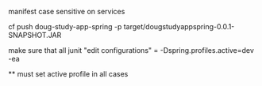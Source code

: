 manifest case sensitive on services

cf push doug-study-app-spring -p target/dougstudyappspring-0.0.1-SNAPSHOT.JAR

make sure that all junit "edit configurations" 
= -Dspring.profiles.active=dev -ea

** must set active profile in all cases